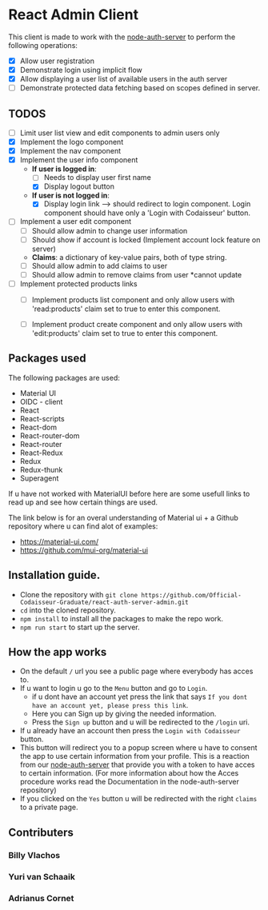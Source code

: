 # React Admin Client
This client is made to work with the [node-auth-server](https://github.com/Official-Codaisseur-Graduate/node-auth-server) to perform the following operations:

- [x] Allow user registration
- [x] Demonstrate login using implicit flow
- [x] Allow displaying a user list of available users in the auth server
- [ ] Demonstrate protected data fetching based on scopes defined in server.

## TODOS
- [ ] Limit user list view and edit components to admin users only
- [x] Implement the logo component
- [x] Implement the nav component
- [x] Implement the user info component
    - **If user is logged in**:
        - [ ] Needs to display user first name
        - [x] Display logout button
    - **If user is not logged in**:
        - [x] Display login link --> should redirect to login component. Login component should have only a 'Login with Codaisseur' button.
- [ ] Implement a user edit component
    - [ ] Should allow admin to change user information
    - [ ] Should show if account is locked (Implement account lock feature on server)
    - **Claims**: a dictionary of key-value pairs, both of type string.
    - [ ] Should allow admin to add claims to user
    - [ ] Should allow admin to remove claims from user *cannot update
- [ ] Implement protected products links
    - [ ] Implement products list component and only allow users with 'read:products' claim set to true to enter this component.
    - [ ] Implement product create component and only allow users with 'edit:products' claim set to true to enter this component.

    
## Packages used

The following packages are used:
- Material UI
- OIDC - client
- React
- React-scripts
- React-dom
- React-router-dom
- React-router
- React-Redux
- Redux
- Redux-thunk
- Superagent

If u have not worked with MaterialUI before here are some usefull links to read up and see how certain things are used.


The link below is for an overal understanding of Material ui + a Github repository where u can find alot of examples:
- https://material-ui.com/
- https://github.com/mui-org/material-ui

## Installation guide.

 - Clone the repository with `git clone https://github.com/Official-Codaisseur-Graduate/react-auth-server-admin.git`
 - `cd` into the cloned repository.
 - `npm install` to install all the packages to make the repo work.
 - `npm run start` to start up the server.

 ## How the app works

 - On the default `/` url you see a public page where everybody has acces to.
 - If u want to login u go to the `Menu` button and go to `Login`.
    - if u dont have an account yet press the link that says `If you dont have an account yet, please press this link`.
    - Here you can Sign up by giving the needed information.
    - Press the `Sign up` button and u will be redirected to the `/login` uri.
- If u already have an account then press the `Login with Codaisseur` button.
- This button will redirect you to a popup screen where u have to consent the app to use certain information from your profile. This is a reaction from our [node-auth-server](https://github.com/Official-Codaisseur-Graduate/node-auth-server) that provide you with a token to have acces to certain information. (For more information about how the Acces procedure works read the Documentation in the node-auth-server repository)
- If you clicked on the `Yes` button u will be redirected with the right `claims` to a private page.

## Contributers

### Billy Vlachos
### Yuri van Schaaik
### Adrianus Cornet